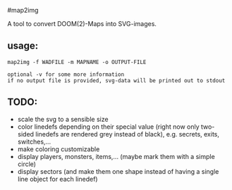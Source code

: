 #map2img

A tool to convert DOOM(2)-Maps into SVG-images.

## usage:

```
map2img -f WADFILE -m MAPNAME -o OUTPUT-FILE

optional -v for some more information
if no output file is provided, svg-data will be printed out to stdout

```

## TODO:

* scale the svg to a sensible size
* color linedefs depending on their special value (right now only two-sided linedefs are rendered grey instead of black), e.g. secrets, exits, switches,...
* make coloring customizable
* display players, monsters, items,... (maybe mark them with a simple circle)
* display sectors (and make them one shape instead of having a single line object for each linedef)
